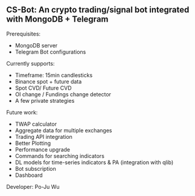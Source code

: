 ## CS-Bot: An crypto trading/signal bot integrated with MongoDB + Telegram

Prerequisites:
- MongoDB server
- Telegram Bot configurations

Currently supports: 
- Timeframe: 15min candlesticks
- Binance spot + future data
- Spot CVD/ Future CVD
- OI change / Fundings change detector
- A few private strategies

Future work:
- TWAP calculator
- Aggregate data for multiple exchanges
- Trading API integration
- Better Plotting
- Performance upgrade
- Commands for searching indicators
- DL models for time-series indicators & PA (integration with qlib)
- Bot subscription
- Dashboard


Developer: Po-Ju Wu


